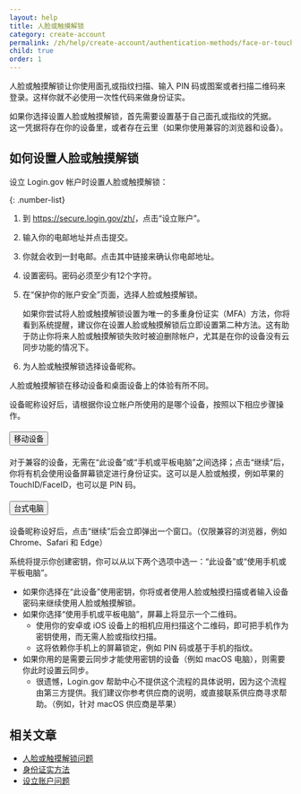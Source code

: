 ```yaml
---
layout: help
title: 人脸或触摸解锁
category: create-account
permalink: /zh/help/create-account/authentication-methods/face-or-touch-unlock/
child: true
order: 1
---
```


人脸或触摸解锁让你使用面孔或指纹扫描、输入 PIN 码或图案或者扫描二维码来登录。这样你就不必使用一次性代码来做身份证实。

如果你选择设置人脸或触摸解锁，首先需要设置基于自己面孔或指纹的凭据。  
这一凭据将存在你的设备里，或者存在云里（如果你使用兼容的浏览器和设备）。

## 如何设置人脸或触摸解锁

设立 Login.gov 帐户时设置人脸或触摸解锁：

{: .number-list}

1. 到 <https://secure.login.gov/zh/>，点击“设立账户”。
2. 输入你的电邮地址并点击提交。
3. 你就会收到一封电邮。点击其中链接来确认你电邮地址。
4. 设置密码。密码必须至少有12个字符。
5. 在“保护你的账户安全”页面，选择人脸或触摸解锁。

   如果你尝试将人脸或触摸解锁设置为唯一的多重身份证实（MFA）方法，你将看到系统提醒，建议你在设置人脸或触摸解锁后立即设置第二种方法。这有助于防止你将来人脸或触摸解锁失败时被迫删除帐户，尤其是在你的设备没有云同步功能的情况下。
6. 为人脸或触摸解锁选择设备昵称。

人脸或触摸解锁在移动设备和桌面设备上的体验有所不同。

设备昵称设好后，请根据你设立帐户所使用的是哪个设备，按照以下相应步骤操作。

<div class="usa-accordion usa-accordion--bordered margin-y-4">
  <h4 class="usa-accordion__heading">
    <button
      type="button"
      class="usa-accordion__button"
      aria-expanded="true"
      aria-controls="b-a1"
    >
      移动设备
    </button>
  </h4>
  <div id="b-a1" class="usa-accordion__content usa-prose">
    <p>
      对于兼容的设备，无需在“此设备”或“手机或平板电脑”之间选择；点击“继续”后，你将有机会使用设备屏幕锁定进行身份证实。这可以是人脸或触摸，例如苹果的 TouchID/FaceID，也可以是 PIN 码。
    </p>
  </div>
</div>

<div class="usa-accordion usa-accordion--bordered margin-y-4">
  <h4 class="usa-accordion__heading">
    <button
      type="button"
      class="usa-accordion__button"
      aria-expanded="true"
      aria-controls="b-a2"
    >
      台式电脑
    </button>
  </h4>
  <div id="b-a2" class="usa-accordion__content usa-prose">
    <p>
      设备昵称设好后，点击“继续”后会立即弹出一个窗口。（仅限兼容的浏览器，例如 Chrome、Safari 和 Edge）
    </p>
    <p>
      系统将提示你创建密钥，你可以从以下两个选项中选一：“此设备”或“使用手机或平板电脑”。
    </p>
    <ul>
      <li>
        如果你选择在“此设备”使用密钥，你将或者使用人脸或触摸扫描或者输入设备密码来继续使用人脸或触摸解锁。
      </li>
      <li>
        如果你选择“使用手机或平板电脑”，屏幕上将显示一个二维码。
        <ul>
          <li>
            使用你的安卓或 iOS 设备上的相机应用扫描这个二维码，即可把手机作为密钥使用，而无需人脸或指纹扫描。
          </li>
          <li>
            这将依赖你手机上的屏幕锁定，例如 PIN 码或基于手机的指纹。
          </li>
        </ul>
      </li>
      <li>
        如果你用的是需要云同步才能使用密钥的设备（例如 macOS 电脑），则需要你此时设置云同步。
        <ul>
          <li>
            很遗憾，Login.gov 帮助中心不提供这个流程的具体说明，因为这个流程由第三方提供。我们建议你参考供应商的说明，或直接联系供应商寻求帮助。（例如，针对 macOS 供应商是苹果）
          </li>
        </ul>
      </li>
    </ul>
  </div>
</div>

## 相关文章

* [人脸或触摸解锁问题](/zh/help/trouble-signing-in/authentication/face-and-touch-unlock/)
* [身份证实方法](/zh/help/create-account/authentication-methods/)
* [设立账户问题](#)
